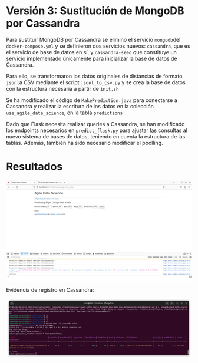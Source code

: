 # Versión 3: Sustitución de MongoDB por Cassandra

Para sustituir MongoDB por Cassandra se elimino el servicio `mongodb`del `docker-compose.yml` y se definieron dos servicios nuevos: `cassandra`, que es el servicio de base de datos en sí, y `cassandra-seed` que constituye un servicio implementado únicamente para inicializar la base de datos de Cassandra.

Para ello, se transformaron los datos originales de distancias de formato `jsonl`a CSV mediante el script `jsonl_to_csv.py` y se crea la base de datos con la estructura necesaria a partir de `init.sh`

Se ha modificado el código de `MakePrediction.java` para conectarse a Cassandra y realizar la escritura de los datos en la colección `use_agile_data_science`, en la tabla `predictions`

Dado que Flask necesita realizar queries a Cassandra, se han modificado los endpoints necesarios en `predict_flask.py` para ajustar las consultas al nuevo sistema de bases de datos, teniendo en cuenta la estructura de las tablas. Además, también ha sido necesario modificar el poolling. 

# Resultados 

![Resultado en Flask](img/v3-resultado-flask.png)

Evidencia de registro en Cassandra: 

![Resultado en Cassandra](img/resutlado-cassandra.png)

